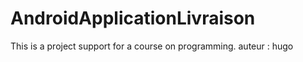 AndroidApplicationLivraison
===========================

This is a project support for a course on programming.
auteur : hugo